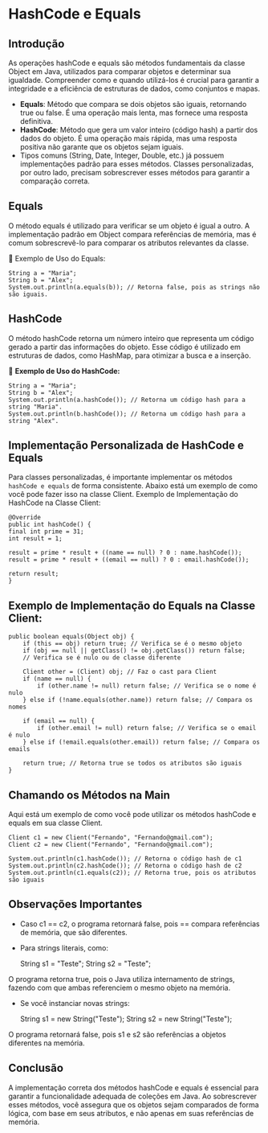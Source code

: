 # HashCode e Equals
## Introdução
As operações hashCode e equals são métodos fundamentais da classe Object em Java, utilizados para comparar objetos e determinar sua igualdade. Compreender como e quando utilizá-los é crucial para garantir a integridade e a eficiência de estruturas de dados, como conjuntos e mapas.

- **Equals**: Método que compara se dois objetos são iguais, retornando true ou false. É uma operação mais lenta, mas fornece uma resposta definitiva.
- **HashCode**: Método que gera um valor inteiro (código hash) a partir dos dados do objeto. É uma operação mais rápida, mas uma resposta positiva não garante que os objetos sejam iguais.
- Tipos comuns (String, Date, Integer, Double, etc.) já possuem implementações padrão para esses métodos. Classes personalizadas, por outro lado, precisam sobrescrever esses métodos para garantir a comparação correta.

## Equals
O método equals é utilizado para verificar se um objeto é igual a outro. A implementação padrão em Object compara referências de memória, mas é comum sobrescrevê-lo para comparar os atributos relevantes da classe.

📝 Exemplo de Uso do Equals:

    String a = "Maria";
    String b = "Alex";
    System.out.println(a.equals(b)); // Retorna false, pois as strings não são iguais.

## HashCode
O método hashCode retorna um número inteiro que representa um código gerado a partir das informações do objeto. Esse código é utilizado em estruturas de dados, como HashMap, para otimizar a busca e a inserção.

📝 **Exemplo de Uso do HashCode:**

    String a = "Maria";
    String b = "Alex";
    System.out.println(a.hashCode()); // Retorna um código hash para a string "Maria".
    System.out.println(b.hashCode()); // Retorna um código hash para a string "Alex".

## Implementação Personalizada de HashCode e Equals
Para classes personalizadas, é importante implementar os métodos `hashCode e equals` de forma consistente. Abaixo está um exemplo de como você pode fazer isso na classe Client.
Exemplo de Implementação do HashCode na Classe Client:


    @Override
    public int hashCode() {
    final int prime = 31;
    int result = 1;
    
    result = prime * result + ((name == null) ? 0 : name.hashCode());
    result = prime * result + ((email == null) ? 0 : email.hashCode());
    
    return result;
    }

## Exemplo de Implementação do Equals na Classe Client:

    public boolean equals(Object obj) {
        if (this == obj) return true; // Verifica se é o mesmo objeto
        if (obj == null || getClass() != obj.getClass()) return false; 
        // Verifica se é nulo ou de classe diferente
    
        Client other = (Client) obj; // Faz o cast para Client
        if (name == null) {
            if (other.name != null) return false; // Verifica se o nome é nulo
        } else if (!name.equals(other.name)) return false; // Compara os nomes
    
        if (email == null) {
            if (other.email != null) return false; // Verifica se o email é nulo
        } else if (!email.equals(other.email)) return false; // Compara os emails
    
        return true; // Retorna true se todos os atributos são iguais
    }

## Chamando os Métodos na Main

Aqui está um exemplo de como você pode utilizar os métodos hashCode e equals em sua classe Client.

    Client c1 = new Client("Fernando", "Fernando@gmail.com");
    Client c2 = new Client("Fernando", "Fernando@gmail.com");
    
    System.out.println(c1.hashCode()); // Retorna o código hash de c1
    System.out.println(c2.hashCode()); // Retorna o código hash de c2
    System.out.println(c1.equals(c2)); // Retorna true, pois os atributos são iguais

## Observações Importantes

- Caso c1 == c2, o programa retornará false, pois == compara referências de memória, que são diferentes.
- Para strings literais, como:


    String s1 = "Teste";
    String s2 = "Teste";

O programa retorna true, pois o Java utiliza internamento de strings, fazendo com que ambas referenciem o mesmo objeto na memória.
- Se você instanciar novas strings:

    
    String s1 = new String("Teste");
    String s2 = new String("Teste");

O programa retornará false, pois s1 e s2 são referências a objetos diferentes na memória.

## Conclusão

A implementação correta dos métodos hashCode e equals é essencial para garantir a funcionalidade adequada de coleções em Java. Ao sobrescrever esses métodos, você assegura que os objetos sejam comparados de forma lógica, com base em seus atributos, e não apenas em suas referências de memória.